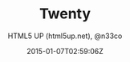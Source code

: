 ---
title: "Twenty"
github: https://github.com/CloudCannon/Twenty-Jekyll-Theme
demo: http://html5up.net/twenty
author: HTML5 UP (html5up.net), @n33co

ssg:
  - Jekyll
cms:
  - No Cms
date: 2015-01-07T02:59:06Z
github_branch: master
stale: true
---